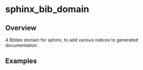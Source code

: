 # sphinx_bib_domain

## Overview

A Bibtex domain for sphinx, to add various indices to generated documentation.

## Examples

